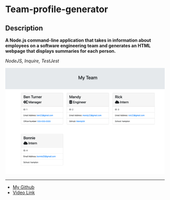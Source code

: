 # Team-profile-generator

## Description

**A Node.js command-line application that takes in information about employees on a software engineering team and generates an HTML webpage that displays summaries for each person.**

_NodeJS, Inquire, TestJest_

![Cover](/team-profile.png)

---

- [My Github](https://github.com/MCannon33/team-profile-generator)
- [Video Link]()
